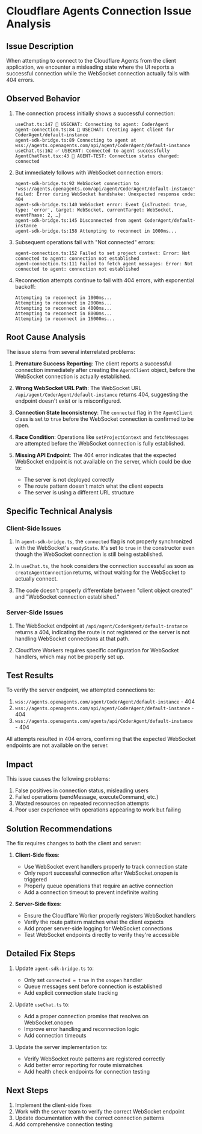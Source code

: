 # Cloudflare Agents Connection Issue Analysis

## Issue Description

When attempting to connect to the Cloudflare Agents from the client application, we encounter a misleading state where the UI reports a successful connection while the WebSocket connection actually fails with 404 errors.

## Observed Behavior

1. The connection process initially shows a successful connection:
   ```
   useChat.ts:147 🔌 USECHAT: Connecting to agent: CoderAgent
   agent-connection.ts:84 🔌 USECHAT: Creating agent client for CoderAgent/default-instance
   agent-sdk-bridge.ts:89 Connecting to agent at wss://agents.openagents.com/api/agent/CoderAgent/default-instance
   useChat.ts:162 ✅ USECHAT: Connected to agent successfully
   AgentChatTest.tsx:43 🔌 AGENT-TEST: Connection status changed: connected
   ```

2. But immediately follows with WebSocket connection errors:
   ```
   agent-sdk-bridge.ts:92 WebSocket connection to 'wss://agents.openagents.com/api/agent/CoderAgent/default-instance' failed: Error during WebSocket handshake: Unexpected response code: 404
   agent-sdk-bridge.ts:140 WebSocket error: Event {isTrusted: true, type: 'error', target: WebSocket, currentTarget: WebSocket, eventPhase: 2, …}
   agent-sdk-bridge.ts:145 Disconnected from agent CoderAgent/default-instance
   agent-sdk-bridge.ts:158 Attempting to reconnect in 1000ms...
   ```

3. Subsequent operations fail with "Not connected" errors:
   ```
   agent-connection.ts:152 Failed to set project context: Error: Not connected to agent: connection not established
   agent-connection.ts:111 Failed to fetch agent messages: Error: Not connected to agent: connection not established
   ```

4. Reconnection attempts continue to fail with 404 errors, with exponential backoff:
   ```
   Attempting to reconnect in 1000ms...
   Attempting to reconnect in 2000ms...
   Attempting to reconnect in 4000ms...
   Attempting to reconnect in 8000ms...
   Attempting to reconnect in 16000ms...
   ```

## Root Cause Analysis

The issue stems from several interrelated problems:

1. **Premature Success Reporting**: The client reports a successful connection immediately after creating the `AgentClient` object, before the WebSocket connection is actually established.

2. **Wrong WebSocket URL Path**: The WebSocket URL `/api/agent/CoderAgent/default-instance` returns 404, suggesting the endpoint doesn't exist or is misconfigured.

3. **Connection State Inconsistency**: The `connected` flag in the `AgentClient` class is set to `true` before the WebSocket connection is confirmed to be open.

4. **Race Condition**: Operations like `setProjectContext` and `fetchMessages` are attempted before the WebSocket connection is fully established.

5. **Missing API Endpoint**: The 404 error indicates that the expected WebSocket endpoint is not available on the server, which could be due to:
   - The server is not deployed correctly
   - The route pattern doesn't match what the client expects
   - The server is using a different URL structure

## Specific Technical Analysis

### Client-Side Issues

1. In `agent-sdk-bridge.ts`, the `connected` flag is not properly synchronized with the WebSocket's `readyState`. It's set to `true` in the constructor even though the WebSocket connection is still being established.

2. In `useChat.ts`, the hook considers the connection successful as soon as `createAgentConnection` returns, without waiting for the WebSocket to actually connect.

3. The code doesn't properly differentiate between "client object created" and "WebSocket connection established."

### Server-Side Issues

1. The WebSocket endpoint at `/api/agent/CoderAgent/default-instance` returns a 404, indicating the route is not registered or the server is not handling WebSocket connections at that path.

2. Cloudflare Workers requires specific configuration for WebSocket handlers, which may not be properly set up.

## Test Results

To verify the server endpoint, we attempted connections to:
1. `wss://agents.openagents.com/agent/CoderAgent/default-instance` - 404
2. `wss://agents.openagents.com/api/agent/CoderAgent/default-instance` - 404
3. `wss://agents.openagents.com/agents/api/CoderAgent/default-instance` - 404

All attempts resulted in 404 errors, confirming that the expected WebSocket endpoints are not available on the server.

## Impact

This issue causes the following problems:

1. False positives in connection status, misleading users
2. Failed operations (sendMessage, executeCommand, etc.)
3. Wasted resources on repeated reconnection attempts
4. Poor user experience with operations appearing to work but failing

## Solution Recommendations

The fix requires changes to both the client and server:

1. **Client-Side fixes**:
   - Use WebSocket event handlers properly to track connection state
   - Only report successful connection after WebSocket.onopen is triggered
   - Properly queue operations that require an active connection
   - Add a connection timeout to prevent indefinite waiting

2. **Server-Side fixes**:
   - Ensure the Cloudflare Worker properly registers WebSocket handlers
   - Verify the route pattern matches what the client expects
   - Add proper server-side logging for WebSocket connections
   - Test WebSocket endpoints directly to verify they're accessible

## Detailed Fix Steps

1. Update `agent-sdk-bridge.ts` to:
   - Only set `connected = true` in the `onopen` handler
   - Queue messages sent before connection is established
   - Add explicit connection state tracking

2. Update `useChat.ts` to:
   - Add a proper connection promise that resolves on WebSocket.onopen
   - Improve error handling and reconnection logic
   - Add connection timeouts

3. Update the server implementation to:
   - Verify WebSocket route patterns are registered correctly
   - Add better error reporting for route mismatches
   - Add health check endpoints for connection testing

## Next Steps

1. Implement the client-side fixes
2. Work with the server team to verify the correct WebSocket endpoint
3. Update documentation with the correct connection patterns
4. Add comprehensive connection testing